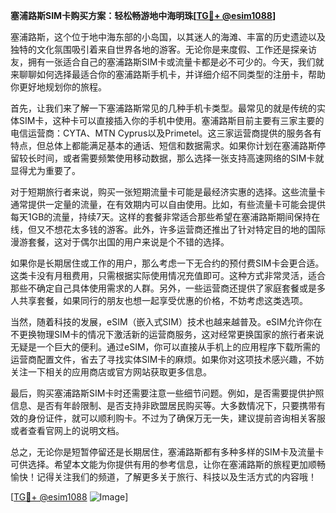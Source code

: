 **塞浦路斯SIM卡购买方案：轻松畅游地中海明珠[[TG💪+ @esim1088](https://t.me/s/esim1088)]**

塞浦路斯，这个位于地中海东部的小岛国，以其迷人的海滩、丰富的历史遗迹以及独特的文化氛围吸引着来自世界各地的游客。无论你是来度假、工作还是探亲访友，拥有一张适合自己的塞浦路斯SIM卡或流量卡都是必不可少的。今天，我们就来聊聊如何选择最适合你的塞浦路斯手机卡，并详细介绍不同类型的注册卡，帮助你更好地规划你的旅程。

首先，让我们来了解一下塞浦路斯常见的几种手机卡类型。最常见的就是传统的实体SIM卡，这种卡可以直接插入你的手机中使用。塞浦路斯目前主要有三家主要的电信运营商：CYTA、MTN Cyprus以及Primetel。这三家运营商提供的服务各有特点，但总体上都能满足基本的通话、短信和数据需求。如果你计划在塞浦路斯停留较长时间，或者需要频繁使用移动数据，那么选择一张支持高速网络的SIM卡就显得尤为重要了。

对于短期旅行者来说，购买一张短期流量卡可能是最经济实惠的选择。这些流量卡通常提供一定量的流量，在有效期内可以自由使用。比如，有些流量卡可能会提供每天1GB的流量，持续7天。这样的套餐非常适合那些希望在塞浦路斯期间保持在线，但又不想花太多钱的游客。此外，许多运营商还推出了针对特定目的地的国际漫游套餐，这对于偶尔出国的用户来说是个不错的选择。

如果你是长期居住或工作的用户，那么考虑一下无合约的预付费SIM卡会更合适。这类卡没有月租费用，只需根据实际使用情况充值即可。这种方式非常灵活，适合那些不确定自己具体使用需求的人群。另外，一些运营商还提供了家庭套餐或是多人共享套餐，如果同行的朋友也想一起享受优惠的价格，不妨考虑这类选项。

当然，随着科技的发展，eSIM（嵌入式SIM）技术也越来越普及。eSIM允许你在不更换物理SIM卡的情况下激活新的运营商服务，这对经常更换国家的旅行者来说无疑是一个巨大的便利。通过eSIM，你可以直接从手机上的应用程序下载所需的运营商配置文件，省去了寻找实体SIM卡的麻烦。如果你对这项技术感兴趣，不妨关注一下相关的应用商店或官方网站获取更多信息。

最后，购买塞浦路斯SIM卡时还需要注意一些细节问题。例如，是否需要提供护照信息、是否有年龄限制、是否支持非欧盟居民购买等。大多数情况下，只要携带有效的身份证件，就可以顺利购卡。不过为了确保万无一失，建议提前咨询相关客服或者查看官网上的说明文档。

总之，无论你是短暂停留还是长期居住，塞浦路斯都有多种多样的SIM卡及流量卡可供选择。希望本文能为你提供有用的参考信息，让你在塞浦路斯的旅程更加顺畅愉快！记得关注我们的频道，了解更多关于旅行、科技以及生活方式的内容哦！

[[TG💪+ @esim1088](https://t.me/s/esim1088) ![Image](https://i.postimg.cc/4NQfJmqS/Snipaste-2025-05-13-00-14-12.png)]